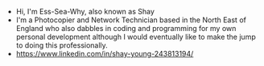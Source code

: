 * Hi, I'm Ess-Sea-Why, also known as Shay
* I'm a Photocopier and Network Technician based in the North East of England who also dabbles in coding and programming for my own personal development although I would eventually like to make the jump to doing this professionally.
* https://www.linkedin.com/in/shay-young-243813194/
